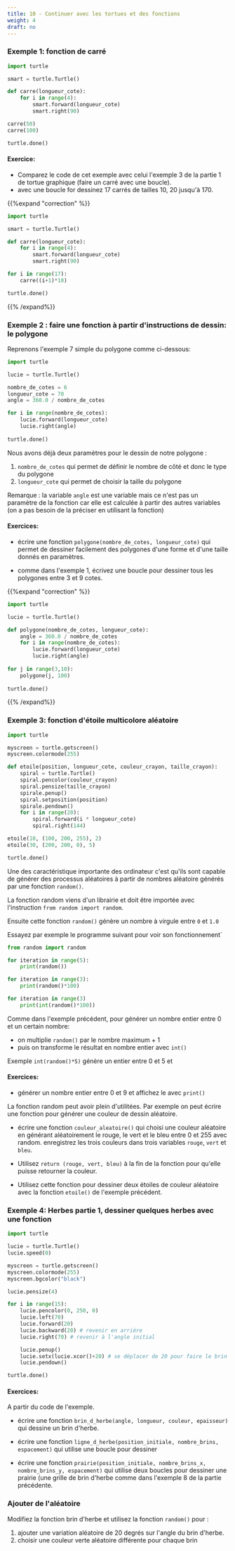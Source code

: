 ```yaml
---
title: 10 - Continuer avec les tortues et des fonctions
weight: 4
draft: no
---
```


### Exemple 1: fonction de carré

```python
import turtle 

smart = turtle.Turtle()

def carre(longueur_cote):
    for i in range(4):
        smart.forward(longueur_cote)
        smart.right(90)

carre(50)
carre(100)

turtle.done()
```

#### Exercice:

- Comparez le code de cet exemple avec celui l'exemple 3 de la partie 1 de tortue graphique (faire un carré avec une boucle).
- avec une boucle for dessinez 17 carrés de tailles 10, 20 jusqu'à 170.

{{%expand "correction" %}}
```python
import turtle 

smart = turtle.Turtle()

def carre(longueur_cote):
    for i in range(4):
        smart.forward(longueur_cote)
        smart.right(90)

for i in range(17):
    carre((i+1)*10)

turtle.done()
```
{{% /expand%}}

### Exemple 2 : faire une fonction à partir d'instructions de dessin: le polygone

Reprenons l'exemple 7 simple du polygone comme ci-dessous:

```python
import turtle 

lucie = turtle.Turtle()

nombre_de_cotes = 6
longueur_cote = 70
angle = 360.0 / nombre_de_cotes 

for i in range(nombre_de_cotes):
    lucie.forward(longueur_cote)
    lucie.right(angle)
    
turtle.done()
```

Nous avons déjà deux paramètres pour le dessin de notre polygone :

1. `nombre_de_cotes` qui permet de définir le nombre de côté et donc le type du polygone
2. `longueur_cote` qui permet de choisir la taille du polygone

Remarque : la variable `angle` est une variable mais ce n'est pas un paramètre de la fonction car elle est calculée à partir des autres variables (on a pas besoin de la préciser en utilisant la fonction)

#### Exercices:

- écrire une fonction `polygone(nombre_de_cotes, longueur_cote)` qui permet de dessiner facilement des polygones d'une forme et d'une taille donnés en paramètres.

- comme dans l'exemple 1, écrivez une boucle pour dessiner tous les polygones entre 3 et 9 cotes.

{{%expand "correction" %}}
```python
import turtle 

lucie = turtle.Turtle()

def polygone(nombre_de_cotes, longueur_cote):
    angle = 360.0 / nombre_de_cotes
    for i in range(nombre_de_cotes):
        lucie.forward(longueur_cote)
        lucie.right(angle)
    
for j in range(3,10):
    polygone(j, 100)
    
turtle.done()
```
{{% /expand%}}

### Exemple 3: fonction d'étoile multicolore aléatoire

```python
import turtle

myscreen = turtle.getscreen()
myscreen.colormode(255)

def etoile(position, longueur_cote, couleur_crayon, taille_crayon):
    spiral = turtle.Turtle()
    spiral.pencolor(couleur_crayon)
    spiral.pensize(taille_crayon)
    spirale.penup()
    spiral.setposition(position)
    spirale.pendown()
    for i in range(20):
        spiral.forward(i * longueur_cote)
        spiral.right(144)

etoile(10, (100, 200, 255), 2)
etoile(30, (200, 200, 0), 5)

turtle.done()
```

Une des caractéristique importante des ordinateur c'est qu'ils sont capable de générer des processus aléatoires à partir de nombres aléatoire générés par une fonction `random()`.

La fonction random viens d'un librairie et doit être importée avec l'instruction `from random import random`.

Ensuite cette fonction `random()` génère un nombre à virgule entre `0` et `1.0`

Essayez par exemple le programme suivant pour voir son fonctionnement`

```python
from random import random

for iteration in range(5):
    print(random())

for iteration in range(3):
    print(random()*100)

for iteration in range(3)
    print(int(random()*100))
```

Comme dans l'exemple précédent, pour générer un nombre entier entre 0 et un certain nombre:

- on multiplie `random()` par le nombre maximum + 1
- puis on transforme le résultat en nombre entier avec `int()`

Exemple `int(random()*5)` génère un entier entre 0 et 5 et 

#### Exercices:

- générer un nombre entier entre 0 et 9 et affichez le avec `print()`

<!-- {{%expand "correction" %}}
```python
from random import random

print(int(random()*10))
```
{{% /expand%}} -->

La fonction random peut avoir plein d'utilitées. Par exemple on peut écrire une fonction pour générer une couleur de dessin aléatoire.


- écrire une fonction `couleur_aleatoire()` qui choisi une couleur aléatoire en générant aléatoirement le rouge, le vert et le bleu entre 0 et 255 avec random. enregistrez les trois couleurs dans trois variables `rouge`, `vert` et `bleu`.

- Utilisez `return (rouge, vert, bleu)` à la fin de la fonction pour qu'elle puisse retourner la couleur.

- Utilisez cette fonction pour dessiner deux étoiles de couleur aléatoire avec la fonction `etoile()` de l'exemple précédent.

<!-- 
{{%expand "correction" %}}
```python
import turtle
from random import random

myscreen = turtle.getscreen()
myscreen.colormode(255)

def couleur_aleatoire():
    rouge = int(random()*256)
    vert = int(random()*256)
    bleu = int(random()*256)
    return (rouge, vert, bleu)

def etoile(position, longueur_cote, couleur_crayon, taille_crayon):
    spiral = turtle.Turtle()
    spiral.pencolor(couleur_crayon)
    spiral.pensize(taille_crayon)
    spirale.penup()
    spiral.setposition(position)
    spirale.pendown()
    for i in range(20):
        spiral.forward(i * longueur_cote)
        spiral.right(144)

etoile(10, couleur_aleatoire(), 2)
etoile(30, couleur_aleatoire(), 5)

turtle.done()
```
{{% /expand%}} -->

### Exemple 4: Herbes partie 1, dessiner quelques herbes avec une fonction

```python
import turtle

lucie = turtle.Turtle()
lucie.speed(0)

myscreen = turtle.getscreen()
myscreen.colormode(255)
myscreen.bgcolor("black")

lucie.pensize(4)

for i in range(15):
    lucie.pencolor(0, 250, 0)
    lucie.left(70)
    lucie.forward(20)
    lucie.backward(20) # revenir en arrière
    lucie.right(70) # revenir à l'angle initial

    lucie.penup()
    lucie.setx(lucie.xcor()+20) # se déplacer de 20 pour faire le brin suivant
    lucie.pendown()

turtle.done()
```

#### Exercices:

A partir du code de l'exemple.

- écrire une fonction `brin_d_herbe(angle, longueur, couleur, epaisseur)` qui dessine un brin d'herbe.

- écrire une fonction `ligne_d_herbe(position_initiale, nombre_brins, espacement)` qui utilise une boucle pour dessiner

- écrire une fonction `prairie(position_initiale, nombre_brins_x, nombre_brins_y, espacement)` qui utilise deux boucles pour dessiner une prairie (une grille de brin d'herbe comme dans l'exemple 8 de la partie précédente.

<!-- {{%expand "correction" %}}
```python
import turtle

lucie = turtle.Turtle()
lucie.speed(0)

myscreen = turtle.getscreen()
myscreen.colormode(255)
myscreen.bgcolor("black")

def brin_d_herbe(angle, longueur, couleur, epaisseur):
    lucie.pensize(epaisseur)
    lucie.pencolor(couleur)
    lucie.left(angle)
    lucie.forward(longueur)
    lucie.backward(longueur)
    lucie.right(70)

def ligne_d_herbe(nombre_brins, espacement):
    for x in range(nombre_brins):
        brin_d_herbe(70, 20, (0, 180, 0), 4)
        lucie.penup()
        lucie.setx(lucie.xcor()+espacement)
        lucie.pendown()

def prairie(position_x, position_y, nombre_brins_x, nombre_brins_y, espacement):
    lucie.penup()
    lucie.setposition(position_x, position_y)
    lucie.pendown()

    for y in range(nombre_brins_y):
        for x in range(nombre_brins_x):
            brin_d_herbe(70, 20, (0, 180, 0), 4)
            lucie.penup()
            lucie.setx(lucie.xcor()+espacement)
            lucie.pendown()

        lucie.penup()
        lucie.setx(position_x)
        lucie.sety(lucie.ycor()+espacement)
        lucie.pendown()


prairie(0, 0, 10, 10, 25)

turtle.done()
```
{{% /expand%}} -->


### Ajouter de l'aléatoire

Modifiez la fonction brin d'herbe et utilisez la fonction `random()` pour :

1. ajouter une variation aléatoire de 20 degrés sur l'angle du brin d'herbe.
2. choisir une couleur verte aléatoire différente pour chaque brin

<!-- {{%expand "correction" %}}
```python
import turtle
from random import random

lucie = turtle.Turtle()
lucie.speed(0)

myscreen = turtle.getscreen()
myscreen.colormode(255)
myscreen.bgcolor("black")

def brin_d_herbe(angle, longueur, couleur, epaisseur):
    lucie.pensize(epaisseur)
    lucie.pencolor(couleur)
    lucie.left(angle)
    lucie.forward(longueur)
    lucie.backward(longueur)
    lucie.right(angle)

def prairie(position_x, position_y, nombre_brins_x, nombre_brins_y, espacement):
    lucie.penup()
    lucie.setposition(position_x, position_y)
    lucie.pendown()

    for y in range(nombre_brins_y):
        for x in range(nombre_brins_x):
            angle = 60 + int(random()*20)
            vert = 50 + int(random()*200)
            couleur = (0, vert, 0)
            brin_d_herbe(angle, 20, couleur, 4)
            lucie.penup()
            lucie.setx(lucie.xcor()+espacement)
            lucie.pendown()

        lucie.penup()
        lucie.setx(position_x)
        lucie.sety(lucie.ycor()+espacement)
        lucie.pendown()


prairie(-125, -125, 10, 10, 25)

turtle.done()
```
{{% /expand%}} -->
